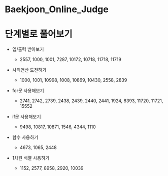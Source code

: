 ﻿# Baekjoon_Online_Judge

단계별로 풀어보기
========
- 입/출력 받아보기
  * 2557, 1000, 1001, 7287, 10172, 10718, 11718, 11719

- 사칙연산 도전하기
  * 1000, 1001, 10998, 1008, 10869, 10430, 2558, 2839

- for문 사용해보기
  * 2741, 2742, 2739, 2438, 2439, 2440, 2441, 1924, 8393, 11720, 11721, 15552

- if문 사용해보기
  * 9498, 10817, 10871, 1546, 4344, 1110

- 함수 사용하기
  * 4673, 1065, 2448

- 1차원 배열 사용하기
  * 1152, 2577, 8958, 2920, 10039
